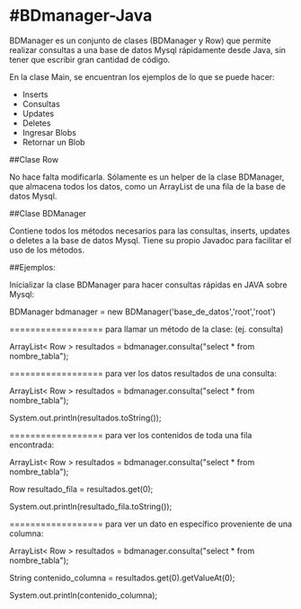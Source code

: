 #BDmanager-Java
==============

BDManager es un conjunto de clases (BDManager y Row) que permite realizar consultas a 
una base de datos Mysql rápidamente desde Java, sin tener que escribir gran cantidad de código.

En la clase Main, se encuentran los ejemplos de lo que se puede hacer:

- Inserts
- Consultas
- Updates
- Deletes
- Ingresar Blobs
- Retornar un Blob

##Clase Row

No hace falta modificarla. Sólamente es un helper de la clase BDManager, que almacena
todos los datos, como un ArrayList<String> de una fila de la base de datos Mysql.

##Clase BDManager

Contiene todos los métodos necesarios para las consultas, inserts, updates o deletes a 
la base de datos Mysql. Tiene su propio Javadoc para facilitar el uso de los métodos.

##Ejemplos:

Inicializar la clase BDManager para hacer consultas rápidas en JAVA sobre Mysql:

BDManager bdmanager = new BDManager('base_de_datos','root','root')

==================
para llamar un método de la clase: (ej. consulta)

ArrayList< Row > resultados = bdmanager.consulta("select * from nombre_tabla");

==================
para ver los datos resultados de una consulta:

ArrayList< Row > resultados = bdmanager.consulta("select * from nombre_tabla");

System.out.println(resultados.toString());

==================
para ver los contenidos de toda una fila encontrada:

ArrayList< Row > resultados = bdmanager.consulta("select * from nombre_tabla");

Row resultado_fila = resultados.get(0);

System.out.println(resultado_fila.toString());

==================
para ver un dato en específico proveniente de una columna:

ArrayList< Row > resultados = bdmanager.consulta("select * from nombre_tabla");

String contenido_columna = resultados.get(0).getValueAt(0);

System.out.println(contenido_columna);
